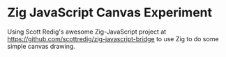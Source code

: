 # Zig JavaScript Canvas Experiment

Using Scott Redig's awesome Zig-JavaScript project at <https://github.com/scottredig/zig-javascript-bridge> to use Zig to do some simple canvas drawing.
